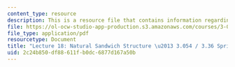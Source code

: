```yaml
---
content_type: resource
description: This is a resource file that contains information regarding lecture 18.
file: https://ol-ocw-studio-app-production.s3.amazonaws.com/courses/3-054-cellular-solids-structure-properties-and-applications-spring-2015/2c24b850df88611fb0dc6877d167a50b_MIT3_054_S15_L18_Nat.pdf
file_type: application/pdf
resourcetype: Document
title: "Lecture 18: Natural Sandwich Structure \u2013 3.054 / 3.36 Spring 2015"
uid: 2c24b850-df88-611f-b0dc-6877d167a50b
---
```

